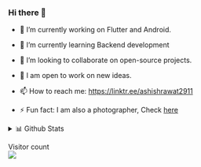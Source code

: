 ### Hi there 👋

- 🔭  I’m currently working on Flutter and Android.

- 🌱  I’m currently learning Backend development

- 👯  I’m looking to collaborate on open-source projects.

- 💫  I am open to work on new ideas.

- 📫  How to reach me: https://linktr.ee/ashishrawat2911

- ⚡  Fun fact: I am also a photographer, Check [here](https://500px.com/ashishrawat2911) 

 <details>
<summary>📊 Github Stats</summary>

![Ashish's most used languages](https://github-readme-stats.vercel.app/api/top-langs/?username=ashishrawat2911&theme=vue) ![Ashish's github stats](https://github-readme-stats.wasabeef.vercel.app/api?username=ashishrawat2911&show_icons=true&line_height=21&show_icons=true&theme=vue)

</details>
<p > 
  Visitor count<br>
  <img src="https://profile-counter.glitch.me/ashishrawat2911/count.svg" />
</p>
